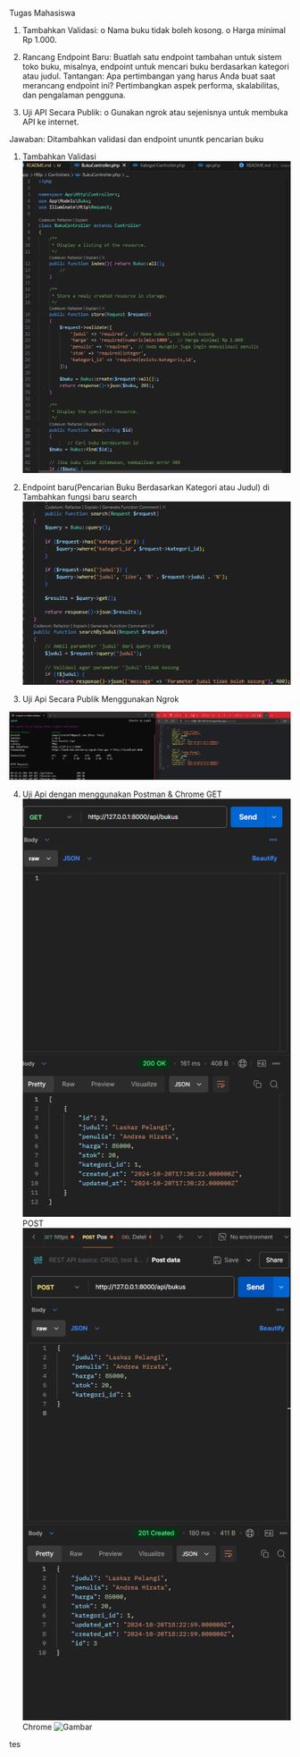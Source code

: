 Tugas Mahasiswa
1.	Tambahkan Validasi:
o	Nama buku tidak boleh kosong.
o	Harga minimal Rp 1.000.

2.	Rancang Endpoint Baru:
Buatlah satu endpoint tambahan untuk sistem toko buku, misalnya, endpoint untuk mencari buku berdasarkan kategori atau judul. Tantangan: Apa pertimbangan yang harus Anda buat saat merancang endpoint ini? Pertimbangkan aspek performa, skalabilitas, dan pengalaman pengguna.

3.	Uji API Secara Publik:
o	Gunakan ngrok atau sejenisnya untuk membuka API ke internet.

Jawaban:
Ditambahkan validasi dan endpoint ununtk pencarian buku


1. Tambahkan Validasi
![Gambar](image-17.png)

2. Endpoint baru(Pencarian Buku Berdasarkan Kategori atau Judul)
di Tambahkan fungsi baru search
![Gambar](image-18.png)

3. Uji Api Secara Publik Menggunakan Ngrok

 ![Gambar](image-22.png)

4.  Uji Api dengan menggunakan Postman & Chrome
GET
![Gambar](image-19.png)
POST
![GAmbar](image-20.png)
Chrome
![Gambar](image-21.png)

tes
